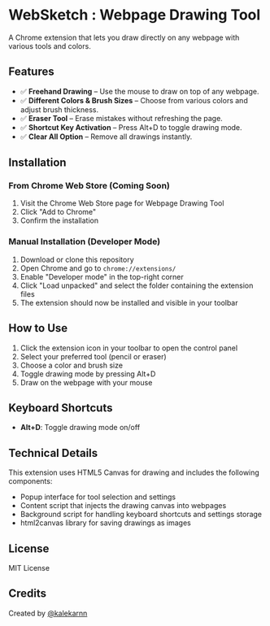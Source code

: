 # WebSketch : Webpage Drawing Tool

A Chrome extension that lets you draw directly on any webpage with various tools and colors.

## Features

- ✅ **Freehand Drawing** – Use the mouse to draw on top of any webpage.
- ✅ **Different Colors & Brush Sizes** – Choose from various colors and adjust brush thickness.
- ✅ **Eraser Tool** – Erase mistakes without refreshing the page.
- ✅ **Shortcut Key Activation** – Press Alt+D to toggle drawing mode.
- ✅ **Clear All Option** – Remove all drawings instantly.

## Installation

### From Chrome Web Store (Coming Soon)
1. Visit the Chrome Web Store page for Webpage Drawing Tool
2. Click "Add to Chrome"
3. Confirm the installation

### Manual Installation (Developer Mode)
1. Download or clone this repository
2. Open Chrome and go to `chrome://extensions/`
3. Enable "Developer mode" in the top-right corner
4. Click "Load unpacked" and select the folder containing the extension files
5. The extension should now be installed and visible in your toolbar

## How to Use

1. Click the extension icon in your toolbar to open the control panel
2. Select your preferred tool (pencil or eraser)
3. Choose a color and brush size
4. Toggle drawing mode by pressing Alt+D
5. Draw on the webpage with your mouse


## Keyboard Shortcuts

- **Alt+D**: Toggle drawing mode on/off

## Technical Details

This extension uses HTML5 Canvas for drawing and includes the following components:
- Popup interface for tool selection and settings
- Content script that injects the drawing canvas into webpages
- Background script for handling keyboard shortcuts and settings storage
- html2canvas library for saving drawings as images

## License

MIT License

## Credits

Created by [@kalekarnn](https://github.com/kalekarnn)
